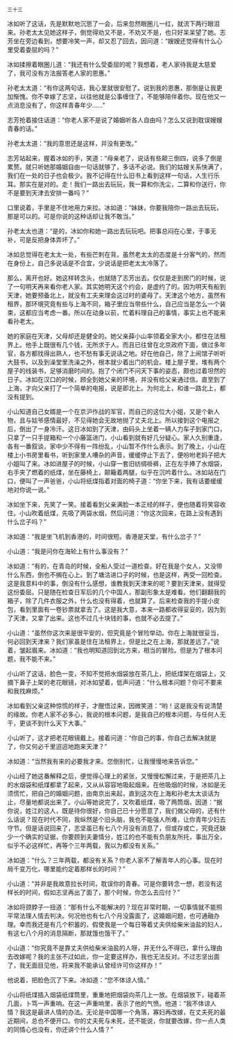     三十三 

   冰如听了这话，先是默默地沉思了一会，后来忽然眼圈儿一红，就流下两行眼泪来。孙老太太见她这样子，倒觉得劝又不是，不劝又不是，也只好呆呆望了她。志芳坐在旁边看到，想要冷笑一声，却又忍了回去，因问道：“嫂嫂还觉得有什么心里受着委屈的吗？”

   冰如揉擦着眼圈儿道：“我还有什么受委屈的呢？我想着，老人家待我是太慈爱了，我可没有方法报答老人家的恩惠。”

   孙老太太道：“有你这两句话，我心里就很安慰了。说到我的恩惠，那倒是让我更加惭愧。你不幸嫁了志坚，以往他就是公事缠住了，不能够陪伴着你。现在他又一点消息没有了，你这样青春年少……”

   志芳抢着接住话道：“你老人家不是说了婚姻听各人自由吗？怎么又说到耽误嫂嫂青春的话。”

   孙老太太道：“我的意思还是这样，并没有更改。”

   志芳站起来，握着冰如的手，笑道：“母亲老了，说话有些颠三倒四，说多了倒是累赘。就只听她那婚姻自由一句话就够了，多话不必说。我们的姑嫂关系快满了，我们在一处的日子也会极少。我不记得在什么旧书上看到这样一句话，人生行乐耳。那实在是对的。走！我们一路出去玩玩，我一算和你洗尘，二算和你送行，你不是要到天津去安排一番吗？”

   口里说着，手里是不住地用力来拉。冰如道：“妹妹，你要我陪你一路出去玩玩，那是可以的。可是你说的这种话却让我不敢当。”

   孙老太太也道：“是的，冰如你和她一路出去玩玩吧。把事总闷在心里，于事无补，可是反把身体弄坏了。”

   冰如总觉得在老太太一处，有些芒刺在背。虽然老太太的态度是十分客气的，然而在身份上，自己多说话是不合宜，少说话是把老太太冷落了。

   那么，离开也好。她这样转念头，也就随了志芳出去。仅仅是走到房门的时候，说了一句明天再来看你老人家。其实她明天这个约会，是虚约了的。因为明天有船到天津，她要预备北上，就没有工夫来理会这过时的婆母了。天津这个地方，虽然有租界，那环境究竟有些与上海不同，箱子里应当带些什么，自己应当是怎么一个装束，这都应当考虑一番。所以在动身以前，忙着料理自己的事情，事实上也不能来看孙老太。

   她的家庭在天津，父母却还是健全的。她父亲薛小山率领着全家大小，都住在法租界上。他手上既很有几个钱，无所求于人。而且已往曾在北京政府下面，做过多年官，各方都找得出熟人，也不愁有事无说话之地。好在他自己，除了上闹馆子听听大鼓书，以及到澡堂里洗澡之外，根本就少着出门的机会。楼上屋子里，堆有两个屋子的线装书，足够消磨时间的。抱了个闭门不问天下事的姿态，颇也过着坦然的日子。冰如在汉口的时候，顾全到她父亲的环境，并没有给父亲通过信。直至到了上海，才向父亲打了一个简单的电报，说是即北上。为何北上，和谁一路北上，都没有提到。

   小山知道自己女婿是一个在京沪作战的军官，而自己的这位大小姐，又是个新人物，且与姑爷感情最好，不见得她会无故地抛了丈夫北上。所以接到这个电报之后，倒出了一身冷汗。这日冰如到了天津，由码头上坐着一辆人力车子到家门口，只拿了一只手提箱和一个小藤篮进门，小山看到就有好几分疑心。家人久别重逢，各有一番叙谈，家中少不得有一阵纷乱，小山暂不作什么表示。到了晚上，小山在楼上小书房里看书，听到家里人嘈杂的声音，缓缓停止下去了，便吩咐老妈子把大小姐叫了来。冰如进屋子的时候，小山穿一套旧纺绸褂裤，正在左手捧了水烟袋，右手夹了燃着的纸煤，坐在藤椅上，颠簸着两腿，似乎在沉吟着什么。冰如站在门口，便叫了一声爸爸，小山将纸煤指着对面的椅子道：“你坐下来，我有话要缓缓地对你说一说。”

   冰如坐下来，先笑了一笑。接着看到父亲满脸一本正经的样子，便也随着将笑容收住。小山吹着纸煤，先吸了两袋水烟，然后问道：“你这次回来，在路上没有遇到什么岔子吗？”

   冰如道：“我是坐飞机到香港的，时间很短。香港是天堂，有什么岔子？”

   小山道：“我是问你在海轮上有什么事没有？”

   冰如道：“有的，在青岛的时候，全船人受过一道检查。好在我是个女人，又没带什么东西，倒也不搁在心上。到了塘沽进口子的时候，也是这样，再受一回检查。这是我意料中的事，倒没有什么感想，谁教我到天津来的呢？要到天津来，就得受这份委屈。只是随在检查日军后的几个中国人，那副形象太是难看。他们翻翻我的箱子，除了几件衣服之外，什么也没有得着，也就算了。后来检查我的手提小皮包，看到里面有一卷钞票就拿去了。这是我大意，本来一路都收得妥妥的，因为到了天津，又拿了出来。这也不过几十块钱的事，也就不必去提了。”

   小山道：“虽然你这次来是很平安的，但究竟是个冒险举动。你在上海就很妥当，何必回到天津来？我们家虽是住在法租界上，但是比之在上海，那就差远了。”说着，皱起眉来。冰如道：“我也明知道回到北方来，相当的冒险。但是为了根本问题，我不能不来。”

   小山听了这话，脸色一变，不知不觉把水烟袋放在茶几上，把纸煤架在烟袋上，又摘下鼻子上架的老花眼镜，对冰如望着，低声问道：“什么根本问题？你可不要来和我找麻烦。”

   冰如看到父亲这种惊慌的样子，才醒悟过来，因微笑道：“哟！这是我没有说清楚的缘故。你老人家不必多心，我说的根本问题，是我自己的根本问题，与任何人无干，更谈不到什么天下大事。”

   小山听了，这才把老花眼镜戴上。接着问道：“你自己的事，你自己去解决就是了，你又何必千里迢迢地跑来天津？”

   冰如道：“当然我有来的必要我才来。您倒别忙，让我慢慢地来告诉您。”

   小山经了她这番解释之后，便觉得心理上的紧张，又慢慢松懈过来，于是把茶几上的水烟袋和纸煤都拿了起来，又从从容容地吸起烟来。在他吸烟的时候，冰如是无须慌忙，把自己的婚姻问题，由南京出来起，直到这次在上海和孙老太太谈话为止，尽量地都说出来了。小山等她说完了，又吹着纸煤，吸了两筒烟，因道：“据你说，姓江的这人，既是待你很好，你自己已十分愿意了，我们做父母的，还有什么话说？现在时代不同，我纵然是个旧头脑，我也不能强人所难，让你青年少妇去守节。但是话说回来了，志坚虽已有七八个月没有消息了，但或存或亡，究竟还缺少一个确实的证据，你要顾到夫妻情分，姓江的也不能有负朋友所托，事出万全，似乎不必这样忙，再等个三年两载，我以为都没有关系。”

   冰如道：“什么？三年两载，都没有关系？你老人家不了解青年人的心事。现在时局千变万化，哪里能约定着那样长的时间？”

   小山道：“并非是我故意拉长时间，耽误你的青春。可是你要转念一想，若没有这样长的时间，假如志坚再出了面了，那个时候，你怎么去应付？”

   冰如将颈脖子一扭道：“那有什么不能解决的？现在非常时期，一切事情就不能照平常法理人情去判决。何况他也有七八个月没露面了，这婚姻问题，也可通融办理。幸而我还是有几个积蓄的，假使我是一个每日等着丈夫供给柴米油盐的妇人，有这七八个月的消息隔断，那就饿也饿干了。”

   小山道：“你究竟不是靠丈夫供给柴米油盐的人呀，并无什么不得已，拿什么理由去改嫁呢？我的主张不过如此，你一定要这样办，我也无法反对。不过志坚出面了，我无面目见他，将来我不能承认曾经许可你这样办！”

   他说着，把脸色沉了下来。冰如道：“您不体谅人情。”

   小山将纸煤插入烟袋纸煤筒里，重重地把烟袋向茶几上一放。在烟袋放下，碰着茶几面，卜笃一声重响。在这一声重响里，表示了他的气愤。他道：“我不体谅人情？我这是最讲人情的办法。无论是中国哪一个角落，寡妇再改嫁，在丈夫死的最近期间，总也不便开口。你的丈夫死与未死，还不能说，你就要改嫁，你一点人类的同情心也没有，你还讲个什么人情？”

